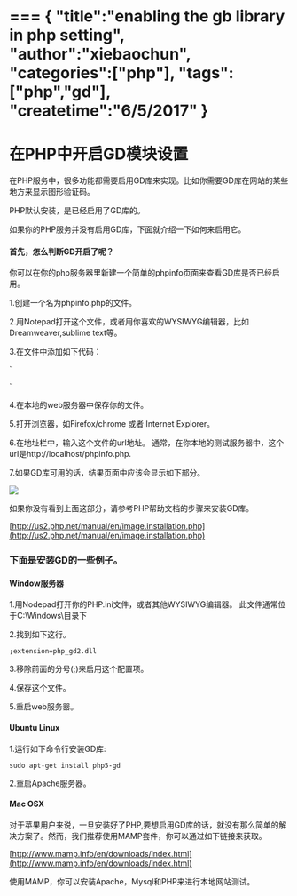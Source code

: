 ===
{
    "title":"enabling the gb library in php setting",
    "author":"xiebaochun",
    "categories":["php"],
    "tags":["php","gd"],
    "createtime":"6/5/2017"
}
===
# 在PHP中开启GD模块设置

在PHP服务中，很多功能都需要启用GD库来实现。比如你需要GD库在网站的某些地方来显示图形验证码。

PHP默认安装，是已经启用了GD库的。

如果你的PHP服务并没有启用GD库，下面就介绍一下如何来启用它。

#### 首先，怎么判断GD开启了呢？

你可以在你的php服务器里新建一个简单的phpinfo页面来查看GD库是否已经启用。

1.创建一个名为phpinfo.php的文件。

2.用Notepad打开这个文件，或者用你喜欢的WYSIWYG编辑器，比如Dreamweaver,sublime text等。

3.在文件中添加如下代码：

`
<?php
	phpinfo();
?>
 `

 4.在本地的web服务器中保存你的文件。

 5.打开浏览器，如Firefox/chrome 或者 Internet Explorer。

 6.在地址栏中，输入这个文件的url地址。
 通常，在你本地的测试服务器中，这个url是http://localhost/phpinfo.php.

 7.如果GD库可用的话，结果页面中应该会显示如下部分。

 ![](http://www.webassist.com/community/tutorials/attachments/120/427/var/www/vhosts/webassist.com/user_uploads/tutorials/attachments/120/427/proportion/gd_02_w634_h400/gd_02_09250649.png)

如果你没有看到上面这部分，请参考PHP帮助文档的步骤来安装GD库。

[http://us2.php.net/manual/en/image.installation.php](http://us2.php.net/manual/en/image.installation.php)

### 下面是安装GD的一些例子。

#### Window服务器

1.用Nodepad打开你的PHP.ini文件，或者其他WYSIWYG编辑器。
	此文件通常位于C:\Windows\目录下

2.找到如下这行。

`;extension=php_gd2.dll`

3.移除前面的分号(;)来启用这个配置项。

4.保存这个文件。

5.重启web服务器。


#### Ubuntu Linux

1.运行如下命令行安装GD库:

`sudo apt-get install php5-gd`

2.重启Apache服务器。

#### Mac OSX

对于苹果用户来说，一旦安装好了PHP,要想启用GD库的话，就没有那么简单的解决方案了。然而，我们推荐使用MAMP套件，你可以通过如下链接来获取。

[http://www.mamp.info/en/downloads/index.html](http://www.mamp.info/en/downloads/index.html)

使用MAMP，你可以安装Apache，Mysql和PHP来进行本地网站测试。




